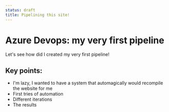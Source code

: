```yaml
---
status: draft
title: Pipelining this site!
---
```

# Azure Devops: my very first pipeline

Let's see how did I created my very first pipeline!

## Key points:
* I'm lazy, I wanted to have a system that automagically would recompile the website for me
* First tries of automation
* Different iterations
* The results